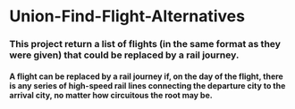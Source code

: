 # Union-Find-Flight-Alternatives
### This project return a list of flights (in the same format as they were given) that could be replaced by a rail journey.
#### A flight can be replaced by a rail journey if, on the day of the flight, there is any series of high-speed rail lines connecting the departure city to the arrival city, no matter how circuitous the root may be.
